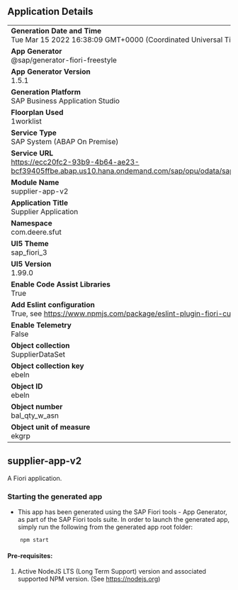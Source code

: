 ## Application Details
|               |
| ------------- |
|**Generation Date and Time**<br>Tue Mar 15 2022 16:38:09 GMT+0000 (Coordinated Universal Time)|
|**App Generator**<br>@sap/generator-fiori-freestyle|
|**App Generator Version**<br>1.5.1|
|**Generation Platform**<br>SAP Business Application Studio|
|**Floorplan Used**<br>1worklist|
|**Service Type**<br>SAP System (ABAP On Premise)|
|**Service URL**<br>https://ecc20fc2-93b9-4b64-ae23-bcf39405ffbe.abap.us10.hana.ondemand.com/sap/opu/odata/sap/ZMA0_SFUT_SUPPLIER_UI_O2
|**Module Name**<br>supplier-app-v2|
|**Application Title**<br>Supplier Application|
|**Namespace**<br>com.deere.sfut|
|**UI5 Theme**<br>sap_fiori_3|
|**UI5 Version**<br>1.99.0|
|**Enable Code Assist Libraries**<br>True|
|**Add Eslint configuration**<br>True, see https://www.npmjs.com/package/eslint-plugin-fiori-custom for the eslint rules.|
|**Enable Telemetry**<br>False|
|**Object collection**<br>SupplierDataSet|
|**Object collection key**<br>ebeln|
|**Object ID**<br>ebeln|
|**Object number**<br>bal_qty_w_asn|
|**Object unit of measure**<br>ekgrp|

## supplier-app-v2

A Fiori application.

### Starting the generated app

-   This app has been generated using the SAP Fiori tools - App Generator, as part of the SAP Fiori tools suite.  In order to launch the generated app, simply run the following from the generated app root folder:

```
    npm start
```

#### Pre-requisites:

1. Active NodeJS LTS (Long Term Support) version and associated supported NPM version.  (See https://nodejs.org)


